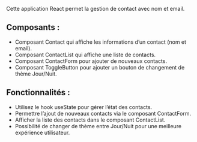 Cette application React permet la gestion de contact avec nom et email.

## Composants :

- Composant Contact qui affiche les informations d’un contact (nom et email).
- Composant ContactList qui affiche une liste de contacts.
- Composant ContactForm pour ajouter de nouveaux contacts.
- Composant ToggleButton pour ajouter un bouton de changement de thème Jour/Nuit.
 
## Fonctionnalités :

- Utilisez le hook useState pour gérer l’état des contacts.
- Permettre l’ajout de nouveaux contacts via le composant ContactForm.
- Afficher la liste des contacts dans le composant ContactList.
- Possibilité de changer de thème entre Jour/Nuit pour une meilleure expérience utilisateur.
